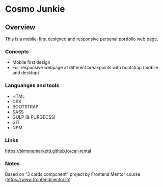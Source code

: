 # Cosmo Junkie

## Overview

This is a mobile-first designed and responsive personal portfolio web page.

### Concepts

- Mobile first design
- Full responsive webpage at different breakpoints with bootstrap (mobile and desktop)

### Languanges and tools

- HTML
- CSS
- BOOTSTRAP
- SASS
- GULP (& PURGECSS)
- GIT
- NPM

### Links

https://simonemarketti.github.io/car-rental

### Notes

Based on “3 cards component” project by Frontend Mentor course (https://www.frontendmentor.io)
